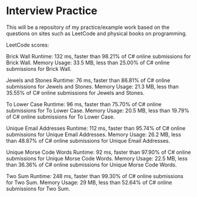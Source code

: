 # Interview Practice
This will be a repository of my practice/example work based on the questions on sites such as LeetCode and physical books on programming.

LeetCode scores:

Brick Wall
	Runtime: 132 ms, faster than 98.21% of C# online submissions for Brick Wall.
	Memory Usage: 33.5 MB, less than 25.00% of C# online submissions for Brick Wall.
			 
Jewels and Stones
	Runtime: 76 ms, faster than 86.81% of C# online submissions for Jewels and Stones.
    Memory Usage: 21.3 MB, less than 35.55% of C# online submissions for Jewels and Stones.
	
To Lower Case
	Runtime: 96 ms, faster than 75.70% of C# online submissions for To Lower Case.
	Memory Usage: 20.5 MB, less than 19.79% of C# online submissions for To Lower Case.
	
Unique Email Addresses
	Runtime: 112 ms, faster than 95.74% of C# online submissions for Unique Email Addresses.
	Memory Usage: 26.2 MB, less than 48.87% of C# online submissions for Unique Email Addresses.
	
Unique Morse Code Words
	Runtime: 92 ms, faster than 97.90% of C# online submissions for Unique Morse Code Words.
	Memory Usage: 22.5 MB, less than 36.36% of C# online submissions for Unique Morse Code Words.
	
Two Sum
	Runtime: 248 ms, faster than 99.30% of C# online submissions for Two Sum.
	Memory Usage: 29 MB, less than 52.64% of C# online submissions for Two Sum.